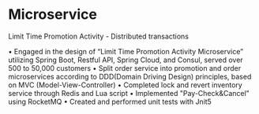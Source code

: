 # Microservice
Limit Time Promotion Activity - Distributed transactions

•	Engaged in the design of “Limit Time Promotion Activity Microservice” utilizing Spring Boot, Restful API, Spring Cloud, and Consul, served over 500 to 50,000 customers
•	Split order service into promotion and order microservices according to DDD(Domain Driving Design) principles, based on MVC (Model-View-Controller)
•	Completed lock and revert inventory service through Redis and Lua script
•	Implemented "Pay-Check&Cancel" using RocketMQ
•	Created and performed unit tests with Jnit5

